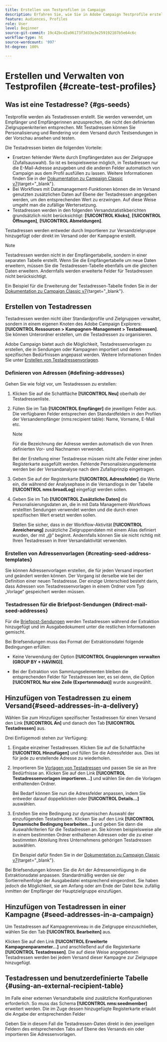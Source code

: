 ```yaml
---
title: Erstellen von Testprofilen in Campaign
description: Erfahren Sie, wie Sie in Adobe Campaign Testprofile erstellen und verwalten.
feature: Audiences, Profiles
role: User
level: Beginner
source-git-commit: 19c42bcd2a96173f3d33e3e259192107b5e64c6c
workflow-type: ht
source-wordcount: '997'
ht-degree: 100%

---
```


# Erstellen und Verwalten von Testprofilen {#create-test-profiles}

## Was ist eine Testadresse? {#gs-seeds}

Testprofile werden als Testadressen erstellt. Sie werden verwendet, um Empfänger und Empfängerinnen anzusprechen, die nicht den definierten Zielgruppenkriterien entsprechen. Mit Testadressen können Sie Personalisierung und Rendering vor dem Versand durch Testsendungen in der Vorschau ansehen und testen.

Die Testadressen bieten die folgenden Vorteile:

* Ersetzen fehlender Werte durch Empfängerdaten aus der Zielgruppe (Zufallsauswahl). So ist es beispielsweise möglich, in Testadressen nur die E-Mail-Adresse anzugeben und die anderen Felder automatisch von Campaign aus dem Profil ausfüllen zu lassen. Weitere Informationen finden Sie in der [Dokumentation zu Campaign Classic v7](https://experienceleague.adobe.com/docs/campaign-classic/using/sending-messages/using-seed-addresses/use-case--selecting-seed-addresses-on-criteria.html?lang=de){target="_blank"}.
* Bei Workflows mit Datamanagement-Funktionen können die im Versand genutzten zusätzlichen Daten auf Ebene der Testadressen angegeben werden, um den entsprechenden Wert zu erzwingen. Auf diese Weise umgeht man die zufällige Wertersetzung.
* Testadressen werden in den folgenden Versandstatistikberichten grundsätzlich nicht berücksichtigt: **[!UICONTROL Klicks]**, **[!UICONTROL Öffnungen]**, **[!UICONTROL Abmeldungen]**.

Testadressen werden entweder durch Importieren zur Versandzielgruppe hinzugefügt oder direkt im Versand oder der Kampagne erstellt.

>[!NOTE]
>
>Testadressen werden nicht in der Empfängertabelle, sondern in einer separaten Tabelle erstellt. Wenn Sie die Empfängertabelle um neue Daten erweitern, müssen Sie die Testadressen-Tabelle ebenfalls um die gleichen Daten erweitern. Andernfalls werden erweiterte Felder für Testadressen nicht berücksichtigt.
>
>Ein Beispiel für die Erweiterung der Testadressen-Tabelle finden Sie in der [Dokumentation zu Campaign Classic v7](https://experienceleague.adobe.com/docs/campaign-classic/using/sending-messages/using-seed-addresses/use-case--selecting-seed-addresses-on-criteria.html?lang=de){target="_blank"}.



## Erstellen von Testadressen

Testadressen werden nicht über Standardprofile und Zielgruppen verwaltet, sondern in einem eigenen Knoten des Adobe Campaign Explorers: **[!UICONTROL Ressourcen > Kampagnen-Management > Testadressen]**. Sie können Unterordner erstellen, um die Testadressen zu organisieren.

Adobe Campaign bietet auch die Möglichkeit, Testadressenvorlagen zu erstellen, die in Sendungen oder Kampagnen importiert und deren spezifischen Bedürfnissen angepasst werden. Weitere Informationen finden Sie unter [Erstellen von Testadressenvorlagen](#creating-seed-address-templates).

### Definieren von Adressen {#defining-addresses}

Gehen Sie wie folgt vor, um Testadressen zu erstellen:

1. Klicken Sie auf die Schaltfläche **[!UICONTROL Neu]** oberhalb der Testadressenliste.
1. Füllen Sie im Tab **[!UICONTROL Empfänger]** die jeweiligen Felder aus. Die verfügbaren Felder entsprechen den Standardfeldern in den Profilen der Versandempfänger (nms:recipient table): Name, Vorname, E-Mail etc.

   >[!NOTE]
   >
   >Für die Bezeichnung der Adresse werden automatisch die von Ihnen definierten Vor- und Nachnamen verwendet.
   >
   >Bei der Erstellung einer Testadresse müssen nicht alle Felder einer jeden Registerkarte ausgefüllt werden. Fehlende Personalisierungselemente werden bei der Versandanalyse nach dem Zufallsprinzip eingetragen.

1. Geben Sie auf der Registerkarte **[!UICONTROL Adressfelder]** die Werte ein, die während der Analysephase in die Versandlogs in der Tabelle **[!UICONTROL nms:broadLog]** eingefügt werden sollen.

1. Geben Sie im Tab **[!UICONTROL Zusätzliche Daten]** die Personalisierungsdaten an, die in mit Data Management-Workflows erstellten Sendungen verwendet werden und die durch einen spezifischen Wert ersetzt werden sollen.

   Stellen Sie sicher, dass in der Workflow-Aktivität **[!UICONTROL Anreicherung]** zusätzliche Zielgruppendaten mit einem Alias definiert wurden, der mit „@“ beginnt. Andernfalls können Sie sie nicht richtig mit Ihren Testadressen in Ihrer Versandaktivität verwenden.

### Erstellen von Adressenvorlagen {#creating-seed-address-templates}

Sie können Adressenvorlagen erstellen, die für jeden Versand importiert und geändert werden können. Der Vorgang ist derselbe wie bei der Definition einer neuen Testadresse. Der einzige Unterschied besteht darin, dass Adressen von Testadressenvorlagen in einem Ordner vom Typ „Vorlage“ gespeichert werden müssen.

### Testadressen für die Briefpost-Sendungen {#direct-mail-seed-addresses}

Für die [Briefpost-Sendungen](../send/direct-mail.md) werden Testadressen während der Extraktion hinzugefügt und im Ausgabedokument unter die restlichen Informationen gemischt.

Bei Briefsendungen muss das Format der Extraktionsdatei folgende Bedingungen erfüllen:

* Keine Verwendung der Option **[!UICONTROL Gruppierungen verwalten (GROUP BY + HAVING)]**.

* Bei der Extraktion von Sammlungselementen bleiben die entsprechenden Felder für Testadressen leer, es sei denn, die Option **[!UICONTROL Nur eine Zeile (Expertenmodus)]** wurde ausgewählt.

## Hinzufügen von Testadressen zu einem Versand{#seed-addresses-in-a-delivery}

Wählen Sie zum Hinzufügen spezifischer Testadressen für einen Versand den Link **[!UICONTROL An]** und danach den Tab **[!UICONTROL Testadressen]** aus.

Drei Einfügemodi stehen zur Verfügung:

1. Eingabe einzelner Testadressen.  Klicken Sie auf die Schaltfläche **[!UICONTROL Hinzufügen]** und füllen Sie die Adressfelder aus. Dies ist für jede zu erstellende Adresse zu wiederholen.

1. Importieren Sie [Vorlagen von Testadressen](#creating-seed-address-template) und passen Sie sie an Ihre Bedürfnisse an. Klicken Sie auf den Link **[!UICONTROL Testadressenvorlagen importieren...]** und wählen Sie den die Vorlagen enthaltenden Ordner.

   Bei Bedarf können Sie nun die Adressfelder anpassen, indem Sie entweder darauf doppelklicken oder **[!UICONTROL Details...]** auswählen.

1. Erstellen Sie eine Bedingung zur dynamischen Auswahl der einzufügenden Testadressen. Klicken Sie auf den Link **[!UICONTROL Dynamische Bedingung bearbeiten...]** und geben Sie dann die Auswahlkriterien für die Testadressen an. Sie können beispielsweise alle in einem bestimmten Ordner enthaltenen Adressen oder die zu einer bestimmten Abteilung Ihres Unternehmens gehörigen Testadressen auswählen.

   Ein Beispiel dafür finden Sie in der [Dokumentation zu Campaign Classic v7](https://experienceleague.adobe.com/docs/campaign-classic/using/sending-messages/using-seed-addresses/use-case--selecting-seed-addresses-on-criteria.html?lang=de){target="_blank"}.

Bei Briefsendungen können Sie die Art der Adresseneinfügung in die Extraktionsdatei anpassen. Standardmäßig werden sie der Sortierreihenfolge der Ausgabedatei entsprechend eingeordnet. Sie haben jedoch die Möglichkeit, sie am Anfang oder am Ende der Datei bzw. zufällig inmitten der Empfänger der Hauptzielgruppe einzufügen.

## Hinzufügen von Testadressen in einer Kampagne {#seed-addresses-in-a-campaign}

Um Testadressen auf Kampagnenniveau in die Zielgruppe einzuschließen, wählen Sie den Tab **[!UICONTROL Bearbeiten]** aus.

Klicken Sie auf den Link **[!UICONTROL Erweiterte Kampagnenparameter...]** und anschließend auf die Registerkarte **[!UICONTROL Testadressen]**. Die auf diese Weise angegebenen Testadressen werden bei jedem Versand dieser Kampagne zur Zielgruppe hinzugefügt.

## Testadressen und benutzerdefinierte Tabelle {#using-an-external-recipient-table}

Im Falle einer externen Versandtabelle sind zusätzliche Konfigurationen erforderlich. So muss das Schema **[!UICONTROL nms:seedmember]** erweitert werden. Die im Zuge dessen hinzugefügte Registerkarte erlaubt die Angabe der entsprechenden Felder

Geben Sie in diesem Fall die Testadressen-Daten direkt in den jeweiligen Feldern des entsprechenden Tabs auf Ebene des Versands ein oder importieren Sie Adressenvorlagen.

<!--The **nms:seedMember** schema extension is [this section](../../configuration/using/seed-addresses.md).-->

